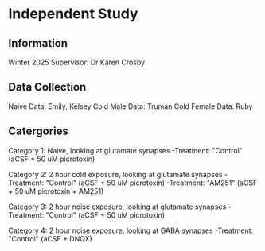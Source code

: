# Independent Study
## Information
Winter 2025
Supervisor: Dr Karen Crosby

## Data Collection
Naive Data: Emily, Kelsey
Cold Male Data: Truman
Cold Female Data: Ruby

## Catergories
Category 1: Naive, looking at glutamate synapses
-Treatment: "Control" (aCSF + 50 uM picrotoxin)

Category 2: 2 hour cold exposure, looking at glutamate synapses
-Treatment: "Control" (aCSF + 50 uM picrotoxin)
-Treatment: "AM251" (aCSF + 50 uM picrotoxin + AM251)

Category 3: 2 hour noise exposure, looking at glutamate synapses
-Treatment: "Control" (aCSF + 50 uM picrotoxin)

Category 4: 2 hour noise exposure, looking at GABA synapses
-Treatment: "Control" (aCSF + DNQX)

